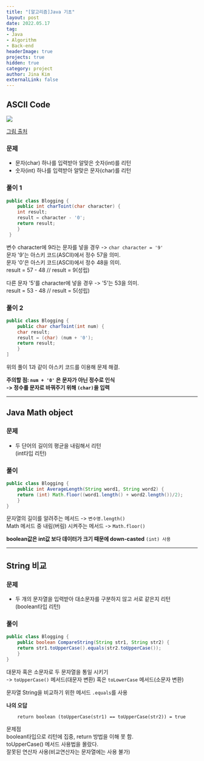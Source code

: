 ```yaml
---
title: "[알고리즘]Java 기초"
layout: post
date: 2022.05.17
tag:
- Java
- Algorithm
- Back-end
headerImage: true
projects: true
hidden: true 
category: project
author: Jina Kim
externalLink: false
---
```


## ASCII Code
![](https://velog.velcdn.com/images/wlsk124/post/173db9b7-c9cd-4fcc-bd13-6f3e581c103f/image.png)

[그림 출처](https://wayhome25.github.io/cs/2017/04/05/cs-06/)
### 문제  
- 문자(char) 하나를 입력받아 알맞은 숫자(int)를 리턴  
- 숫자(int) 하나를 입력받아 알맞은 문자(char)를 리턴   

### 풀이 1  
```java
public class Blogging {
	public int charToint(char character) {
    int result;
    result = character - '0';
    return result; 
    }
 }
```  
변수 character에 9라는 문자를 넣을 경우 -> ``` char character = '9' ```  
문자 '9'는 아스키 코드(ASCII)에서 정수 57을 의미.  
문자 '0'은 아스키 코드(ASCII)에서 정수 48을 의미.  
result = 57 - 48  // result = 9(성립)  

다른 문자 '5'를 character에 넣을 경우 -> '5'는 53을 의미.  
result = 53 - 48 // result = 5(성립)

### 풀이 2  
```java
public class Blogging {
	public char charToint(int num) {
    char result;
    result = (char) (num + '0');
    return result;
    }
]
```  
위의 풀이 1과 같이 아스키 코드를 이용해 문제 해결.  

**주의할 점: `num + '0'` 은 문자가 아닌 정수로 인식  
-> 정수를 문자로 바꿔주기 위해 `(char)`을 입력**   

-----
## Java Math object  
### 문제  
- 두 단어의 길이의 평균을 내림해서 리턴  
(int타입 리턴)

### 풀이  
```java
public class Blogging {
	public int AverageLength(String word1, String word2) {
    return (int) Math.floor((word1.length() + word2.length())/2);  
	}
}
```  
문자열의 길이를 알려주는 메서드 -> `변수명.length()`   
Math 메서드 중 내림(버림) 시켜주는 메서드 -> `Math.floor()`  

**boolean값은 int값 보다 데이터가 크기 때문에 down-casted** `(int) 사용`  

-----
## String 비교
### 문제  
- 두 개의 문자열을 입력받아 대소문자를 구분하지 않고 서로 같은지 리턴  
(boolean타입 리턴)  

### 풀이  
```java
public class Blogging {
	public boolean CompareString(String str1, String str2) {
    return str1.toUpperCase().equals(str2.toUpperCase());
    }
}
```  
대문자 혹은 소문자로 두 문자열을 통일 시키기  
-> `toUpperCase()` 메서드(대문자 변환) 혹은 `toLowerCase` 메서드(소문자 변환)  

문자열 String을 비교하기 위한 메서드 `.equals`를 사용   

**나의 오답**   

```
	return boolean (toUpperCase(str1) == toUpperCase(str2)) = true
```
문제점  
boolean타입으로 리턴에 집중, return 방법을 이해 못 함.   
toUpperCase() 메서드 사용법을 몰랐다.  
잘못된 연산자 사용(비교연산자는 문자열에는 사용 불가)  

